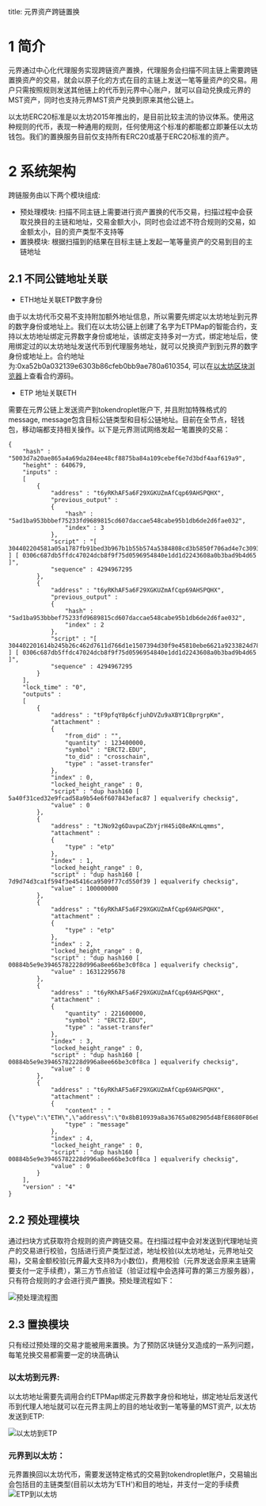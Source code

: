 title: 元界资产跨链置换

# 1 简介


元界通过中心化代理服务实现跨链资产置换，代理服务会扫描不同主链上需要跨链置换资产的交易，就会以原子化的方式在目的主链上发送一笔等量资产的交易。用户只需按照规则发送其他链上的代币到元界中心账户，就可以自动兑换成元界的MST资产，同时也支持元界MST资产兑换到原来其他公链上。

以太坊ERC20标准是以太坊2015年推出的，是目前比较主流的协议体系。使用这种规则的代币，表现一种通用的规则，任何使用这个标准的都能都立即兼任以太坊钱包。我们的置换服务目前仅支持所有ERC20或基于ERC20标准的资产。


# 2 系统架构

跨链服务由以下两个模块组成:
* 预处理模块: 扫描不同主链上需要进行资产置换的代币交易，扫描过程中会获取兑换目的主链和地址，交易金额大小，同时也会过滤不符合规则的交易，如金额太小，目的资产类型不支持等
* 置换模块: 根据扫描到的结果在目标主链上发起一笔等量资产的交易到目的主链地址

## 2.1 不同公链地址关联

* ETH地址关联ETP数字身份

由于以太坊代币交易不支持附加额外地址信息，所以需要先绑定以太坊地址到元界的数字身份或地址上。我们在以太坊公链上创建了名字为ETPMap的智能合约，支持以太坊地址绑定元界数字身份或地址，该绑定支持多对一方式，绑定地址后，使用绑定过的以太坊地址发送代币到代理服务地址，就可以兑换资产到到元界的数字身份或地址上。合约地址为:0xa52b0a032139e6303b86cfeb0bb9ae780a610354, 可以在[以太坊区块浏览器](https://etherscan.io/)上查看合约源码。

* ETP 地址关联ETH

需要在元界公链上发送资产到tokendroplet账户下, 并且附加特殊格式的message, message包含目标公链类型和目标公链地址。目前在全节点，轻钱包，移动端都支持相关操作。以下是元界测试网络发起一笔置换的交易：
~~~
{
	"hash" : "5003d7a20ae865a4a69da284ee48cf8875ba84a109cebef6e7d3bdf4aaf619a9",
	"height" : 640679,
	"inputs" : 
	[
		{
			"address" : "t6yRKhAF5a6F29XGKUZmAfCqp69AHSPQHX",
			"previous_output" : 
			{
				"hash" : "5ad1ba953bbbef75233fd9689815cd607daccae548cabe95b1db6de2d6fae032",
				"index" : 3
			},
			"script" : "[ 304402204581a05a1787fb91bed3b967b1b55b574a5384808cd3b5850f706ad4e7c30937022030068b64deb5d904942740a18fd020ec26da8371fde0c6bd59c8396a8b3dc3ab01 ] [ 0306c687db5ffdc47024dcb8f9f75d0596954840e1dd1d2243608a0b3bad9b4d65 ]",
			"sequence" : 4294967295
		},
		{
			"address" : "t6yRKhAF5a6F29XGKUZmAfCqp69AHSPQHX",
			"previous_output" : 
			{
				"hash" : "5ad1ba953bbbef75233fd9689815cd607daccae548cabe95b1db6de2d6fae032",
				"index" : 2
			},
			"script" : "[ 304402201614b245b26c462d7611d766d1e1507394d30f9e45810ebe6621a9233824d78902201a45e9aba26c27c85ccf03852fcc3d3e525edb4850869f84a473e87773c9599201 ] [ 0306c687db5ffdc47024dcb8f9f75d0596954840e1dd1d2243608a0b3bad9b4d65 ]",
			"sequence" : 4294967295
		}
	],
	"lock_time" : "0",
	"outputs" : 
	[
		{
			"address" : "tF9pfqY8p6cfjuhDVZu9aXBY1CBprgrpKm",
			"attachment" : 
			{
				"from_did" : "",
				"quantity" : 123400000,
				"symbol" : "ERCT2.EDU",
				"to_did" : "crosschain",
				"type" : "asset-transfer"
			},
			"index" : 0,
			"locked_height_range" : 0,
			"script" : "dup hash160 [ 5a40f31ced32e9fcad58a9b54e6f607843efac87 ] equalverify checksig",
			"value" : 0
		},
		{
			"address" : "tJNo92g6DavpaCZbYjrH45iQ8eAKnLqmms",
			"attachment" : 
			{
				"type" : "etp"
			},
			"index" : 1,
			"locked_height_range" : 0,
			"script" : "dup hash160 [ 7d9d74d3ca1f594f3e45416ca9509f77cd550f39 ] equalverify checksig",
			"value" : 100000000
		},
		{
			"address" : "t6yRKhAF5a6F29XGKUZmAfCqp69AHSPQHX",
			"attachment" : 
			{
				"type" : "etp"
			},
			"index" : 2,
			"locked_height_range" : 0,
			"script" : "dup hash160 [ 00884b5e9e39465782228d996a8ee66be3c0f8ca ] equalverify checksig",
			"value" : 16312295678
		},
		{
			"address" : "t6yRKhAF5a6F29XGKUZmAfCqp69AHSPQHX",
			"attachment" : 
			{
				"quantity" : 221600000,
				"symbol" : "ERCT2.EDU",
				"type" : "asset-transfer"
			},
			"index" : 3,
			"locked_height_range" : 0,
			"script" : "dup hash160 [ 00884b5e9e39465782228d996a8ee66be3c0f8ca ] equalverify checksig",
			"value" : 0
		},
		{
			"address" : "t6yRKhAF5a6F29XGKUZmAfCqp69AHSPQHX",
			"attachment" : 
			{
				"content" : "{\"type\":\"ETH\",\"address\":\"0x8bB10939a8a36765a082905d4BfE8680F86eBF95\"}",
				"type" : "message"
			},
			"index" : 4,
			"locked_height_range" : 0,
			"script" : "dup hash160 [ 00884b5e9e39465782228d996a8ee66be3c0f8ca ] equalverify checksig",
			"value" : 0
		}
	],
	"version" : "4"
}
~~~

## 2.2 预处理模块
通过扫块方式获取符合规则的资产跨链交易。在扫描过程中会对发送到代理地址资产的交易进行校验，包括进行资产类型过滤，地址校验(以太坊地址，元界地址交易)，交易金额校验(元界最大支持8为小数位)，费用校验（元界发送会原来主链需要支付一定手续费），第三方节点验证（验证过程中会选择可靠的第三方服务器），只有符合规则的才会进行资产置换。预处理流程如下：

![预处理流程图](https://i.imgur.com/O5RlHy0.png)

## 2.3 置换模块
只有经过预处理的交易才能被用来置换。为了预防区块链分叉造成的一系列问题，每笔兑换交易都需要一定的块高确认


### 以太坊到元界:
以太坊地址需要先调用合约ETPMap绑定元界数字身份和地址，绑定地址后发送代币到代理人地址就可以在元界主网上的目的地址收到一笔等量的MST资产, 以太坊发送到ETP:

![以太坊到ETP](https://i.imgur.com/Mkox7Xr.jpg)

### 元界到以太坊：
元界置换回以太坊代币，需要发送特定格式的交易到tokendroplet账户，交易输出会包括目的主链类型(目前以太坊为'ETH')和目的地址，并支付一定的手续费
![ETP到以太坊](https://i.imgur.com/x0NbTtn.jpg)
